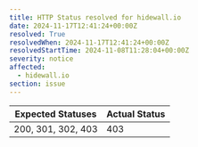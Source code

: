 ```yaml
---
title: HTTP Status resolved for hidewall.io
date: 2024-11-17T12:41:24+00:00Z
resolved: True
resolvedWhen: 2024-11-17T12:41:24+00:00Z
resolvedStartTime: 2024-11-08T11:28:04+00:00Z
severity: notice
affected:
  - hidewall.io
section: issue
---
```


| Expected Statuses | Actual Status  |
|-------------------|----------------|
| 200, 301, 302, 403 | 403 |
